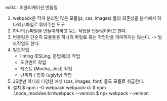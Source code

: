 ex04 : 어플리케이션 번들링

1. webpack은 작게 분리된 많은 모듈(js, css, images) 들의 의존성을 분석해서 하나의 js파일로 묶어주는 도구
2. 하나의 js파일을 번들이라하고 묶는 작업을 번들링이라고 한다.
3. 번들링은 단순히 모듈들을 하나의 파일로 묶는 작업만을 의미하지는 않는다. -> 빌드작업도 한다.
4. 빌드작업
    - linting (ESLing, 문법체크) 작업
    - 도큐먼트 작업
    - 테스트 (Mocha, Jest) 작업
    - 난독화 / 압축 (uglyfy) 작업
5. JS뿐만 아니라 다양한 에셋 (css, images, font) 들도 모듈로 취급한다.
6. 설치
   $ npm i -D webpack webpack-cli
   $ npm .\node_modules\.bin\webpack --version
   $ npx webpack --version 